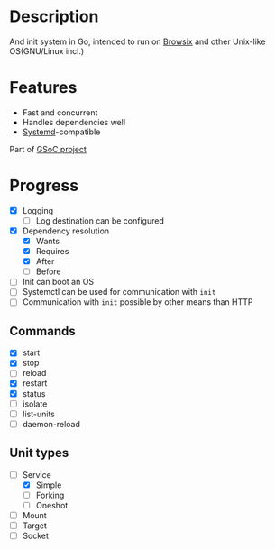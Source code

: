 # Description
And init system in Go, intended to run on [Browsix](https://github.com/plasma-umass/browsix) and other Unix-like OS(GNU/Linux incl.)
# Features
* Fast and concurrent
* Handles dependencies well
* [Systemd](https://github.com/Systemd/Systemd)-compatible

Part of [GSoC project](https://summerofcode.withgoogle.com/projects/#6227933760847872)

# Progress
- [x] Logging
    - [ ] Log destination can be configured
- [x] Dependency resolution
    - [x] Wants
    - [x] Requires
    - [x] After
    - [ ] Before
- [ ] Init can boot an OS
- [ ] Systemctl can be used for communication with `init`
- [ ] Communication with `init` possible by other means than HTTP

## Commands
- [x] start
- [x] stop
- [ ] reload
- [x] restart
- [x] status
- [ ] isolate
- [ ] list-units
- [ ] daemon-reload

## Unit types
- [ ] Service
  - [x] Simple
  - [ ] Forking
  - [ ] Oneshot
- [ ] Mount
- [ ] Target
- [ ] Socket
